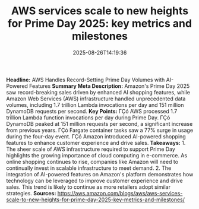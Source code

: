 ﻿---
title: "AWS services scale to new heights for Prime Day 2025: key metrics and milestones"
date: "2025-08-26T14:19:36"
category: "Markets"
summary: ""
slug: "aws services scale to new heights for prime day 2025 key met"
source_urls:
  - "https://aws.amazon.com/blogs/aws/aws-services-scale-to-new-heights-for-prime-day-2025-key-metrics-and-milestones/"
seo:
  title: "AWS services scale to new heights for Prime Day 2025: key metrics and milestones | Hash n Hedge"
  description: ""
  keywords: ["news", "markets", "brief"]
---
**Headline:** AWS Handles Record-Setting Prime Day Volumes with AI-Powered Features  **Summary Meta Description:** Amazon's Prime Day 2025 saw record-breaking sales driven by enhanced AI shopping features, while Amazon Web Services (AWS) infrastructure handled unprecedented data volumes, including 1.7 trillion Lambda invocations per day and 151 million DynamoDB requests per second.  **Key Points:**  ΓÇó AWS processed 1.7 trillion Lambda function invocations per day during Prime Day. ΓÇó DynamoDB peaked at 151 million requests per second, a significant increase from previous years. ΓÇó Fargate container tasks saw a 77% surge in usage during the four-day event. ΓÇó Amazon introduced AI-powered shopping features to enhance customer experience and drive sales.  **Takeaways:**  1. The sheer scale of AWS infrastructure required to support Prime Day highlights the growing importance of cloud computing in e-commerce. As online shopping continues to rise, companies like Amazon will need to continually invest in scalable infrastructure to meet demand. 2. The integration of AI-powered features on Amazon's platform demonstrates how technology can be leveraged to improve customer experience and drive sales. This trend is likely to continue as more retailers adopt similar strategies.  **Sources:** https://aws.amazon.com/blogs/aws/aws-services-scale-to-new-heights-for-prime-day-2025-key-metrics-and-milestones/ 
